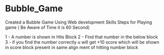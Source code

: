 # Bubble_Game
Created a Bubble Game Using Web development Skills
Steps for Playing game
( Be Aware of Time it is 60 Second)

1 - A number is shown in Hits Block 
2 -  Find that number in the below block 
3 - if you find the number correctly u will get +10 score which will be shown in score block present in same align ment of hitting number block

